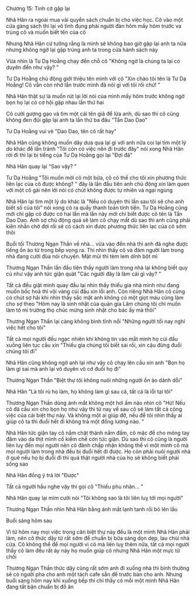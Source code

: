 




Chương 15: Tình cờ gặp lại


Nhã Hân ra ngoài mua vài quyển sách chuẩn bị cho việc học. Cô vào một cửa gàng sách thì lại vô tình đụng phải người đàn hôm mấy hôm trước va trúng cô và muốn biết tên của cô

Nhưng Nhã Hân cứ tưởng rằng là mình sẽ không bao giờ gặp lại anh ta nữa nhưng không ngờ lại gặp trúng anh ta trong cửa hành sách này

Vừa nhìn là Tư Dạ Hoằng chạy đến chỗ cô "Không ngờ là chúng ta lại có duyên đến như vậy? "

Tư Dạ Hoằng chủ động giới thiệu tên mình với cô "Xin chào tôi tên là Tư Dạ Hoằng! Cô vẫn còn nhớ lần trước mình đã nói gì với tôi rồi chứ! "

Nhã Hân thật sự là muốn rút lại lời nói của mình mấy hôm trước không ngờ bọn họ lại có cơ hội gặp nhau lần thứ hai

Cô cười gượng gạo và tìm một cái tên giả để lừa anh, dù sao thì cô cũng không đen đủi gặp lại anh ta lần thứ ba đâu "Tần Dao Dao"

Tư Dạ Hoằng vui vẻ "Dao Dao, tên cô rất hay"

Nhã Hân cũng không muốn dây dưa qua lại gì với anh nữa coi lại tìm một lý do khác để lẩn tránh "Tôi còn có việc nên đi trước đây" nói xong Nhã Hân rời đi thì lại bị tiếng của Tư Dạ Hoằng gọi lại "Đợi đã"

Nhã Hân quay lại "Sao vậy? "

Tư Dạ Hoằng "Tôi muốn mời cô một bữa, cô có thể cho tôi xin phương thức liên lạc của cô được không? " đây là lần đầu tiên anh chủ động xin làm quen với một cô gái nên lời nói có chút không được tự nhiên và ngại ngùng

Nhã Hân lại tìm một lý do khác là "Nếu có duyên thì lần sau tôi sẽ cho anh biết số của tôi" nói xong cô ra quầy thanh toán tính tiền. Tư Dạ Hoằng cũng mới chỉ gặp cô được có hai lần mà lần này mới chỉ biết được cô tên là Tần Dao Dao. Anh sợ chủ động quá sẽ làm cô chạy mất dù sao thì anh cũng phải kiên nhẫn chờ đợi rồi sẽ có cách xin được phương thức liên lạc của cô sớm thôi

Buổi tối Thương Ngạn Thần về nhà... vừa vào đến nhà thì anh đã nghe được tiếng ồn ào từ trong bếp vọng ra. Thì nhìn thấy cô và đám người làm trong nhà đang cười đùa nói chuyện. Mặt mũi thì tèm lem dính bột mì

Thương Ngạn Thần lần đầu tiên thấy người làm trong nhà lại không biết quy củ như vậy anh tức giận quát "Các người đây là làm cái gì vậy? "

Tất cả đều giật mình quay đầu lại nhìn thấy thiếu gia nhà mình như đang muốn bốc hoả thì vội vàng cúi đầu xin lỗi anh. Còn riêng Nhã Hân cô cũng có chút sợ hãi khi nhìn thấy sắc mặt anh không có một giọt máu cũng làm cho sợ theo "Hôm nay là sinh nhật của quản gia Lâm chúng tôi chỉ muốn làm tô mì trường thọ chúc mừng sinh nhật cho bác ấy mà thôi"

Thương Ngạn Thần lại càng không bình tĩnh nổi "Những người tối nay nghỉ việc hết cho tôi"

Tất cả mọi người đều ngạc nhiên khi không tin vào mắt mình họ cúi đầu xuồng liên tục cầu xin "Thiếu gia chúng tôi biết sai rồi, xin cậu đừng đuổi chúng tôi đi"

Nhã Hân cũng không ngờ anh lại như vậy cô chạy lên cầu xin anh "Bọn họ làm gì sai mà anh lại vô duyên vô cớ đuổi họ đi"

Thương Ngạn Thần "Biệt thự tôi không nuôi những người ồn ào dảnh dỗi"

Nhã Hân "Là tôi rủ họ làm, họ không làm gì sau cả, tất cả là lỗi tại tôi"

Thương Ngạn Thần dùng ánh mắt không một hơi ấm nào nhìn cô "Hừ! Nếu cô đã cầu xin cho bọn họ như vậy thì từ nay về sau cô sẽ làm tất cả công việc của cái biệt thự này. Và không một ai giúp đỡ, nếu để tôi nhìn thấy ai giúp cô ta thì đuổi hết đi không trả một đồng lương nào. "

Nhã Hân tức giận tay cô nắm chặt thành nắm đấm, cô mặc để cho móng tay đâm vào da thịt mình cố kiềm chế cơn tức giận. Dù sao thì cô cũng là người liên luỵ đến mọi người nên cô đành chấp nhận không thể vì một mình cô mà mọi người làm trong nhà đều bị đuổi hết đi được. Họ còn phải nuôi người nhà ở quê nếu họ bị đuổi đi thì quả thật người nhà của họ sẽ không biết phải sống sao

Nhã Hân đồng ý trả lời "Được"

Tất cả người hầu nghe vậy thì gọi cô "Thiếu phu nhân... "

Nhã Hân quay lại mỉm cười nói "Tôi không sao là tôi liên luỵ tới mọi người"

Thương Ngạn Thần nhìn Nhã Hân bằng ánh mắt lạnh tanh rồi bỏ lên lầu

Buổi sáng hôm sau

Vì từ hôm nay mọi việc trong căn biệt thự này đều là một mình Nhã Hân phải làm, nên cô thức dậy từ rất sớm để chuẩn bị bữa sáng dọn dẹp, lau chùi nhà cửa. Cô không thể để mọi người vì cô mà liên luỵ thêm nữa, tất cả mọi người thấy cô làm đều rất áy náy họ muốn giúp cô nhưng Nhã Hân một mực từ chối

Thương Ngạn Thần thức dậy cũng rất sớm anh đi xuống nhà thì bình thường sẽ có người pha cho anh một tách cafe sẵn để trước bàn cho anh. Nhưng buổi sáng hôm nay khi xuống bếp thì chỉ thấy có mỗi một mình Nhã Hân đang tất bận chuẩn bị đồ ăn




